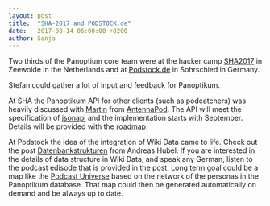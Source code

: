 ```yaml
---
layout: post
title:  "SHA-2017 and PODSTOCK.de"
date:   2017-08-14 06:00:00 +0200
author: Sonja
---
```


Two thirds of the Panoptium core team were at the hacker camp [SHA2017](https://sha2017.org/) in Zeewolde in the Netherlands and at [Podstock.de](https://panoptikum.io/podcasts/15527) in Sohrschied in Germany.

Stefan could gather a lot of input and feedback for Panoptikum.

At SHA the Panoptikum API for other clients (such as podcatchers) was heavily discussed with [Martin](https://github.com/mfietz) from [AntennaPod](http://antennapod.org/). The API will meet the specification of [jsonapi](http://jsonapi.org/) and the implementation starts with September. Details will be provided with the [roadmap](https://github.com/PanoptikumIO/pan/projects/2).

At Podstock the idea of the integration of Wiki Data came to life. Check out the post [Datenbankstrukturen](http://andreas-hubel.de/) from Andreas Hubel. If you are interested in the details of data structure in Wiki Data, and speak any German, listen to the podcast edisode that is provided in the post. Long term goal could be a map like the [Podcast Universe](https://muffin.works/wp-content/uploads/2015/10/podcast_universe_map_2015_10.jpg) based on the network of the personas in the Panoptikum database. That map could then be generated automatically on demand and be always up to date.
